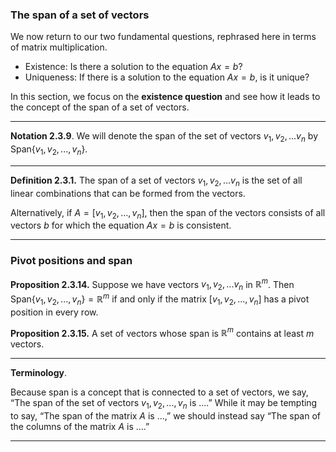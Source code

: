 ### The span of a set of vectors

We now return to our two fundamental questions, rephrased here in terms of matrix multiplication.
- Existence: Is there a solution to the equation $Ax = b$?
- Uniqueness: If there is a solution to the equation $Ax = b$, is it unique?

In this section, we focus on the **existence question** and see how it leads to the concept of the span of a set of vectors.

---

**Notation 2.3.9**.  We will denote the span of the set of vectors $v_1, v_2, ... v_n$ by Span$`\{v_1, v_2, ..., v_n\}.`$

---

**Definition 2.3.1.**  The span of a set of vectors $v_1, v_2, ... v_n$ is the set of all linear combinations that can be formed from the vectors.

Alternatively, if  $A = [ v_1, v_2, ..., v_n ]$, then the span of the vectors consists of all vectors $b$ for which the equation $Ax = b$ is consistent.

---

### Pivot positions and span

**Proposition 2.3.14.**  Suppose we have vectors $v_1, v_2, ... v_n$ in $`ℝ^m`$. Then Span$`\{v_1, v_2, ..., v_n\} = ℝ^m`$ if and only if the matrix $[ v_1, v_2, ..., v_n ]$ has a pivot position in every row.

**Proposition 2.3.15.**  A set of vectors whose span is $`ℝ^m`$ contains at least $m$ vectors.

 ---

 **Terminology**.

Because span is a concept that is connected to a set of vectors, we say, “The span of the set of vectors 
$v_1, v_2, ..., v_n$ is ....” While it may be tempting to say, “The span of the matrix $A$ is ...,” we should instead say “The span of the columns of the matrix $A$ is ....”

---
